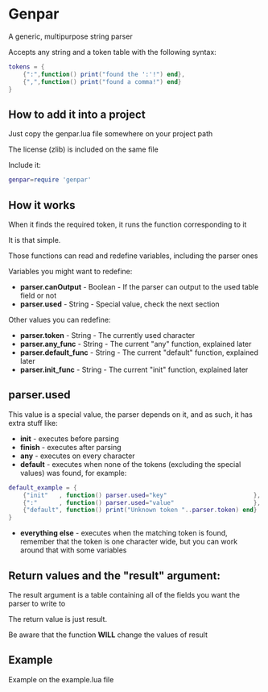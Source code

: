 # Genpar

A generic, multipurpose string parser

Accepts any string and a token table with the following syntax:

```lua
tokens = {
 	{":",function() print("found the ':'!") end},
 	{",",function() print("found a comma!") end}
}
```

How to add it into a project
----------------------------

Just copy the genpar.lua file somewhere on your project path

The license (zlib) is included on the same file

Include it:

```lua
genpar=require 'genpar'
```

How it works
------------

When it finds the required token, it runs the function corresponding to it

It is that simple.

Those functions can read and redefine variables, including the parser ones

Variables you might want to redefine:
- **parser.canOutput** - Boolean - If the parser can output to the used table field or not
- **parser.used**      - String  - Special value, check the next section

Other values you can redefine:
- **parser.token** - String - The currently used character
- **parser.any_func** - String - The current "any" function, explained later
- **parser.default_func** - String - The current "default" function, explained later
- **parser.init_func** - String - The current "init" function, explained later

parser.used
-----------

This value is a special value, the parser depends on it, and as such, it has extra stuff like:

- **init** - executes before parsing
- **finish** - executes after parsing
- **any** - executes on every character
- **default** - executes when none of the tokens (excluding the special values) was found, for example:

```lua
default_example = {
	{"init"   , function() parser.used="key"                        },
	{":"      , function() parser.used="value"                      },
	{"default", function() print("Unknown token "..parser.token) end}
}
```

- **everything else** - executes when the matching token is found, remember that the token is one character wide, but you can work around that with some variables

Return values and the "result" argument:
----------------------------------------

The result argument is a table containing all of the fields you want the parser to write to

The return value is just result.

Be aware that the function **WILL** change the values of result

Example
-------

Example on the example.lua file
